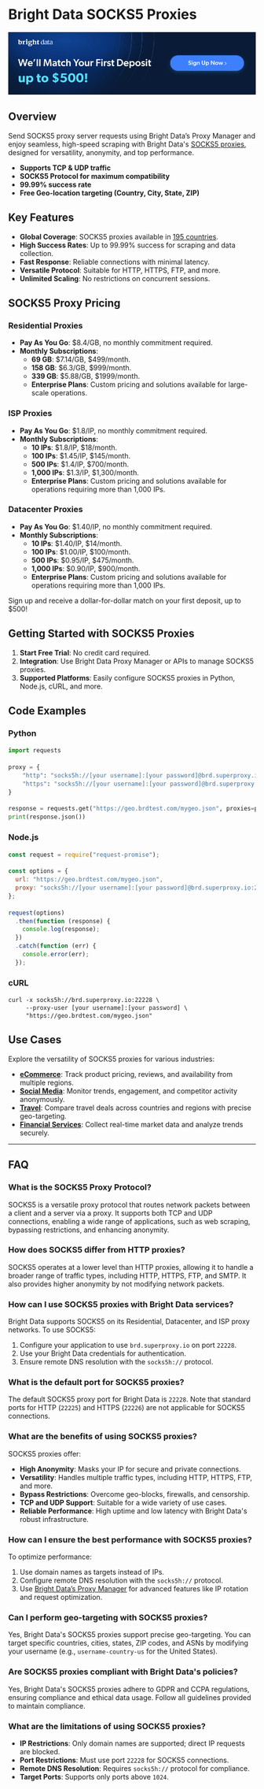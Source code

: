 # Bright Data SOCKS5 Proxies

[![Promo](https://github.com/luminati-io/SOCKS5-Proxies/blob/main/first-deposit-banner.PNG)](https://brightdata.com/solutions/socks5-proxies) 

## Overview
Send SOCKS5 proxy server requests using Bright Data’s Proxy Manager and enjoy seamless, high-speed scraping with Bright Data's [SOCKS5 proxies](https://brightdata.com/proxy-types/socks5-proxies), designed for versatility, anonymity, and top performance.

- **Supports TCP & UDP traffic**
- **SOCKS5 Protocol for maximum compatibility**
- **99.99% success rate**
- **Free Geo-location targeting (Country, City, State, ZIP)**

## Key Features
- **Global Coverage**: SOCKS5 proxies available in [195 countries](https://brightdata.com/locations).
- **High Success Rates**: Up to 99.99% success for scraping and data collection.
- **Fast Response**: Reliable connections with minimal latency.
- **Versatile Protocol**: Suitable for HTTP, HTTPS, FTP, and more.
- **Unlimited Scaling**: No restrictions on concurrent sessions.

## SOCKS5 Proxy Pricing

### Residential Proxies

- **Pay As You Go**: $8.4/GB, no monthly commitment required.
- **Monthly Subscriptions**:
  - **69 GB**: $7.14/GB, $499/month.
  - **158 GB**: $6.3/GB, $999/month.
  - **339 GB**: $5.88/GB, $1999/month.
  - **Enterprise Plans**: Custom pricing and solutions available for large-scale operations.

 ### ISP Proxies

- **Pay As You Go**: $1.8/IP, no monthly commitment required.
- **Monthly Subscriptions**:
  - **10 IPs**: $1.8/IP, $18/month.
  - **100 IPs**: $1.45/IP, $145/month.
  - **500 IPs**: $1.4/IP, $700/month.
  - **1,000 IPs**: $1.3/IP, $1,300/month.
  - **Enterprise Plans**: Custom pricing and solutions available for operations requiring more than 1,000 IPs.
 
### Datacenter Proxies

- **Pay As You Go**: $1.40/IP, no monthly commitment required.
- **Monthly Subscriptions**:
  - **10 IPs**: $1.40/IP, $14/month.
  - **100 IPs**: $1.00/IP, $100/month.
  - **500 IPs**: $0.95/IP, $475/month.
  - **1,000 IPs**: $0.90/IP, $900/month.
  - **Enterprise Plans**: Custom pricing and solutions available for operations requiring more than 1,000 IPs.

Sign up and receive a dollar-for-dollar match on your first deposit, up to $500!

## Getting Started with SOCKS5 Proxies
1. **Start Free Trial**: No credit card required.
2. **Integration**: Use Bright Data Proxy Manager or APIs to manage SOCKS5 proxies.
3. **Supported Platforms**: Easily configure SOCKS5 proxies in Python, Node.js, cURL, and more.

## Code Examples

### Python

```python
import requests

proxy = {
    "http": "socks5h://[your username]:[your password]@brd.superproxy.io:22228",
    "https": "socks5h://[your username]:[your password]@brd.superproxy.io:22228"
}

response = requests.get("https://geo.brdtest.com/mygeo.json", proxies=proxy)
print(response.json())
```

### Node.js

```node.js
const request = require("request-promise");

const options = {
  url: "https://geo.brdtest.com/mygeo.json",
  proxy: "socks5h://[your username]:[your password]@brd.superproxy.io:22228",
};

request(options)
  .then(function (response) {
    console.log(response);
  })
  .catch(function (err) {
    console.error(err);
  });
```

### cURL

```shell
curl -x socks5h://brd.superproxy.io:22228 \
     --proxy-user [your username]:[your password] \
     "https://geo.brdtest.com/mygeo.json"
```

## Use Cases
Explore the versatility of SOCKS5 proxies for various industries:

- [**eCommerce**](https://brightdata.com/use-cases/ecommerce): Track product pricing, reviews, and availability from multiple regions.
- [**Social Media**](https://brightdata.com/use-cases/social-media-for-marketing): Monitor trends, engagement, and competitor activity anonymously.
- [**Travel**](https://brightdata.com/use-cases/travel): Compare travel deals across countries and regions with precise geo-targeting.
- [**Financial Services**](https://brightdata.com/use-cases/financial): Collect real-time market data and analyze trends securely.

---

## FAQ

### What is the SOCKS5 Proxy Protocol?
SOCKS5 is a versatile proxy protocol that routes network packets between a client and a server via a proxy. It supports both TCP and UDP connections, enabling a wide range of applications, such as web scraping, bypassing restrictions, and enhancing anonymity.

### How does SOCKS5 differ from HTTP proxies?
SOCKS5 operates at a lower level than HTTP proxies, allowing it to handle a broader range of traffic types, including HTTP, HTTPS, FTP, and SMTP. It also provides higher anonymity by not modifying network packets.

### How can I use SOCKS5 proxies with Bright Data services?
Bright Data supports SOCKS5 on its Residential, Datacenter, and ISP proxy networks. To use SOCKS5:
1. Configure your application to use `brd.superproxy.io` on port `22228`.
2. Use your Bright Data credentials for authentication.
3. Ensure remote DNS resolution with the `socks5h://` protocol.

### What is the default port for SOCKS5 proxies?
The default SOCKS5 proxy port for Bright Data is `22228`. Note that standard ports for HTTP (`22225`) and HTTPS (`22226`) are not applicable for SOCKS5 connections.

### What are the benefits of using SOCKS5 proxies?
SOCKS5 proxies offer:
- **High Anonymity**: Masks your IP for secure and private connections.
- **Versatility**: Handles multiple traffic types, including HTTP, HTTPS, FTP, and more.
- **Bypass Restrictions**: Overcome geo-blocks, firewalls, and censorship.
- **TCP and UDP Support**: Suitable for a wide variety of use cases.
- **Reliable Performance**: High uptime and low latency with Bright Data's robust infrastructure.

### How can I ensure the best performance with SOCKS5 proxies?
To optimize performance:
1. Use domain names as targets instead of IPs.
2. Configure remote DNS resolution with the `socks5h://` protocol.
3. Use [Bright Data’s Proxy Manager](https://brightdata.com/products/proxy-manager) for advanced features like IP rotation and request optimization.

### Can I perform geo-targeting with SOCKS5 proxies?
Yes, Bright Data's SOCKS5 proxies support precise geo-targeting. You can target specific countries, cities, states, ZIP codes, and ASNs by modifying your username (e.g., `username-country-us` for the United States).

### Are SOCKS5 proxies compliant with Bright Data's policies?
Yes, Bright Data's SOCKS5 proxies adhere to GDPR and CCPA regulations, ensuring compliance and ethical data usage. Follow all guidelines provided to maintain compliance.

### What are the limitations of using SOCKS5 proxies?
- **IP Restrictions**: Only domain names are supported; direct IP requests are blocked.
- **Port Restrictions**: Must use port `22228` for SOCKS5 connections.
- **Remote DNS Resolution**: Requires `socks5h://` protocol for compliance.
- **Target Ports**: Supports only ports above `1024`.
